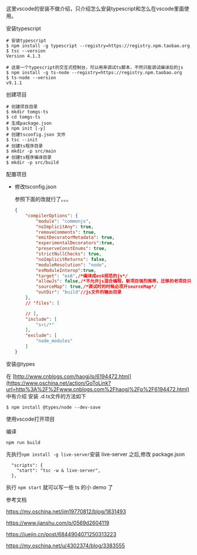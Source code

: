 这里vscode的安装不做介绍，只介绍怎么安装typescript和怎么在vscode里面使用。



安装typescript

```shell
# 安装typescript
$ npm install -g typescript --registry=https://registry.npm.taobao.org
$ tsc --version
Version 4.1.3

# 这是一个typescript的交互式控制台，可以用来调试ts脚本，不然只能调试编译后的js
$ npm install -g ts-node --registry=https://registry.npm.taobao.org
$ ts-node --version
v9.1.1
```

创建项目

```shell
# 创建项目目录
$ mkdir tomgs-ts
$ cd tomgs-ts
# 生成package.json
$ npm init [-y]
# 创建tsconfig.json 文件
$ tsc --init
# 创建ts程序目录
$ mkdir -p src/main
# 创建ts程序编译目录
$ mkdir -p src/build
```

配置项目

- 修改tsconfig.json

  参照下面的改就行了。。。

  ```json
  {
      "compilerOptions": {
          "module": "commonjs",
          "noImplicitAny": true,
          "removeComments": true,
          "emitDecoratorMetadata": true,
          "experimentalDecorators":true,
          "preserveConstEnums": true,
          "strictNullChecks": true,
          "noImplicitReturns": false,
          "moduleResolution": "node",
          "esModuleInterop":true,
          "target": "es6",/*编译成es6规范的js*/
          "allowJs": false,/*不允许js混合编程，新项目强烈推荐，迁移的老项目只能设置成true了*/
          "sourceMap": true,/*调试时的时候必须开sourceMap*/
          "outDir": "build"//js文件的输出目录
      },
      // "files": [
  
      // ],
      "include": [
          "src/*"
      ],
      "exclude": [
          "node_modules"
      ]
  }
  ```

安装@types

在 [http://www.cnblogs.com/haogj/p/6194472.html](https://www.oschina.net/action/GoToLink?url=http%3A%2F%2Fwww.cnblogs.com%2Fhaogj%2Fp%2F6194472.html) 中有介绍 安装 .d.ts文件的方法如下

```shell
$ npm install @types/node --dev-save
```

使用vscode打开项目



编译

```
npm run build
```

先执行`npm install -g live-server`安装 live-server 之后,修改 package.json

```
  "scripts": {
    "start": "tsc -w & live-server",
  },
```

执行 `npm start` 就可以写一些 ts 的小 demo 了



参考文档

https://my.oschina.net/jim19770812/blog/1831493

https://www.jianshu.com/p/0569d2604119

https://juejin.cn/post/6844904071250313223

https://my.oschina.net/u/4302374/blog/3383555

